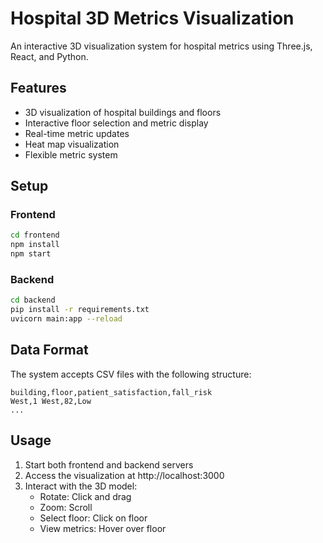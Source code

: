 # Hospital 3D Metrics Visualization

An interactive 3D visualization system for hospital metrics using Three.js, React, and Python.

## Features

- 3D visualization of hospital buildings and floors
- Interactive floor selection and metric display
- Real-time metric updates
- Heat map visualization
- Flexible metric system

## Setup

### Frontend
```bash
cd frontend
npm install
npm start
```

### Backend
```bash
cd backend
pip install -r requirements.txt
uvicorn main:app --reload
```

## Data Format

The system accepts CSV files with the following structure:
```
building,floor,patient_satisfaction,fall_risk
West,1 West,82,Low
...
```

## Usage

1. Start both frontend and backend servers
2. Access the visualization at http://localhost:3000
3. Interact with the 3D model:
   - Rotate: Click and drag
   - Zoom: Scroll
   - Select floor: Click on floor
   - View metrics: Hover over floor